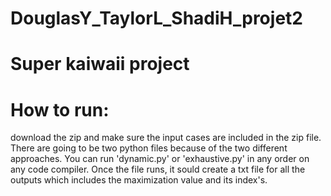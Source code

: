 # DouglasY_TaylorL_ShadiH_projet2
# Super kaiwaii project
# How to run: 
  download the zip and make sure the input cases are included in the zip file.  There are going to be two python files because of the two different approaches.  You can run 'dynamic.py' or 'exhaustive.py' in any order on any code compiler.  Once the file runs, it sould create a txt file for all the outputs which includes the maximization value and its index's.  

